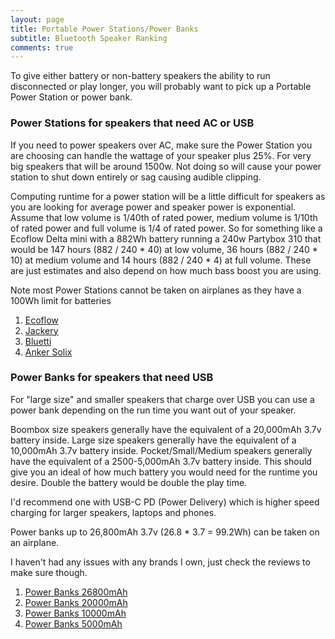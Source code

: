 ```yaml
---
layout: page
title: Portable Power Stations/Power Banks
subtitle: Bluetooth Speaker Ranking
comments: true
---
```


To give either battery or non-battery speakers the ability to run disconnected or play longer, you will probably want to pick up a Portable Power Station or power bank.

### Power Stations for speakers that need AC or USB

If you need to power speakers over AC, make sure the Power Station you are choosing can handle the wattage of your speaker plus 25%. For very big speakers that will be around 1500w. Not doing so will cause your power station to shut down entirely or sag causing audible clipping.

Computing runtime for a power station will be a little difficult for speakers as you are looking for average power and speaker power is exponential. Assume that low volume is 1/40th of rated power, medium volume is 1/10th of rated power and full volume is 1/4 of rated power. So for something like a Ecoflow Delta mini with a 882Wh battery running a 240w Partybox 310 that would be 147 hours (882 / 240 * 40) at low volume, 36 hours (882 / 240 * 10) at medium volume and 14 hours (882 / 240 * 4) at full volume. These are just estimates and also depend on how much bass boost you are using.

Note most Power Stations cannot be taken on airplanes as they have a 100Wh limit for batteries


1. [Ecoflow](https://www.amazon.com/stores/page/49BD72BC-B81B-44B9-9006-F70BB206428B?&_encoding=UTF8&tag=rankingspea01-20&linkCode=ur2&linkId=28337f94f8816ce952ac368ef8ce4d91&camp=1789&creative=9325)
1. [Jackery](https://www.amazon.com/stores/page/1E4C6D32-F39D-4E45-8FD7-AC96F40102F9?&_encoding=UTF8&tag=rankingspea01-20&linkCode=ur2&linkId=1e8b189dc201897b3057b0b57b068158&camp=1789&creative=9325)
1. [Bluetti](https://www.amazon.com/s?k=bluetti+portable+power+station&_encoding=UTF8&tag=rankingspea01-20&linkCode=ur2&linkId=c1c20d751f5be463aee2d7dba9df1c1e&camp=1789&creative=9325)
1. [Anker Solix](https://www.amazon.com/s?k=anker+solix&_encoding=UTF8&tag=rankingspea01-20&linkCode=ur2&linkId=22e798e437ff17c2e641f0363cea1c19&camp=1789&creative=9325)


### Power Banks for speakers that need USB

For "large size" and smaller speakers that charge over USB you can use a power bank depending on the run time you want out of your speaker.

Boombox size speakers generally have the equivalent of a 20,000mAh 3.7v battery inside. Large size speakers generally have the equivalent of a 10,000mAh 3.7v battery inside. Pocket/Small/Medium speakers generally have the equivalent of a 2500-5,000mAh 3.7v battery inside. This should give you an ideal of how much battery you would need for the runtime you desire. Double the battery would be double the play time.

I'd recommend one with USB-C PD (Power Delivery) which is higher speed charging for larger speakers, laptops and phones.

Power banks up to 26,800mAh 3.7v (26.8 * 3.7 = 99.2Wh) can be taken on an airplane.

I haven't had any issues with any brands I own, just check the reviews to make sure though.

1. [Power Banks 26800mAh](https://www.amazon.com/s?k=power+bank+26800mah&_encoding=UTF8&tag=rankingspea01-20&linkCode=ur2&linkId=8eb77384733285d096f9f292f8a8cf9e&camp=1789&creative=9325)
1. [Power Banks 20000mAh](https://www.amazon.com/s?k=power+bank+20000mah&_encoding=UTF8&tag=rankingspea01-20&linkCode=ur2&linkId=8eb77384733285d096f9f292f8a8cf9e&camp=1789&creative=9325)
1. [Power Banks 10000mAh](https://www.amazon.com/s?k=power+bank+10000mah&_encoding=UTF8&tag=rankingspea01-20&linkCode=ur2&linkId=8eb77384733285d096f9f292f8a8cf9e&camp=1789&creative=9325)
1. [Power Banks 5000mAh](https://www.amazon.com/s?k=power+bank+5000mah&_encoding=UTF8&tag=rankingspea01-20&linkCode=ur2&linkId=8eb77384733285d096f9f292f8a8cf9e&camp=1789&creative=9325)
